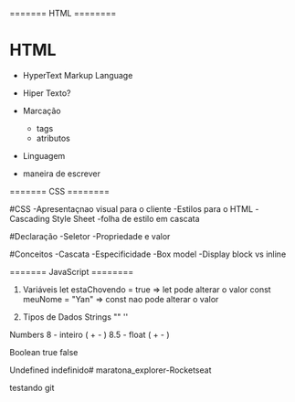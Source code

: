 ======= HTML ========

# HTML
- HyperText Markup Language 

- Hiper Texto?
- Marcação
  - tags 
  - atributos
- Linguagem
 - maneira de escrever


======= CSS ========

#CSS
-Apresentaçnao visual para o cliente
-Estilos para o HTML
-Cascading Style Sheet
  -folha de estilo em cascata

#Declaração
-Seletor
-Propriedade e valor

#Conceitos
-Cascata 
-Especificidade
-Box model
-Display block vs inline


======= JavaScript ========
1. Variáveis
let estaChovendo = true => let pode alterar o valor
const meuNome = "Yan" => const nao pode alterar o valor

2. Tipos de Dados
    Strings
    ""
    ''

  Numbers
    8 - inteiro ( + - )
    8.5 - float ( + - )  

  Boolean
    true
    false

  Undefined
    indefinido# maratona_explorer-Rocketseat

testando git